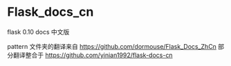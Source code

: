 Flask_docs_cn
=============

flask 0.10 docs 中文版

pattern 文件夹的翻译来自 https://github.com/dormouse/Flask_Docs_ZhCn
部分翻译整合于 https://github.com/yinian1992/flask-docs-cn

